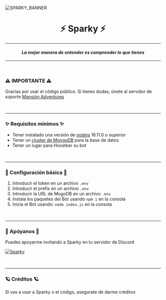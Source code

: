 <img align='center' alt='SPARKY_BANNER' src='https://cdn.discordapp.com/attachments/931321546931314708/1011705217122848928/Sparky_Banner.png' />

<p>
  <h1 align='center'><b>⚡ Sparky ⚡</b></h1>
</p>

***

<p>
  <h4 align='center'><b><i>La mejor manera de entender es comprender lo que tienes</i></b></h4>
</p>

***

<p align="center">
<br>
</p>

### ⚠ IMPORTANTE ⚠
Gracias por usar el código público. Si tienes dudas, únete al servidor de soporte [Mansión Adventures](https://discord.gg/s84qJ6E2Xj)

<p align="center">
<br>
</p>

***

### ✨ Requisitos mínimos ✨
- Tener instalado una versión de [nodejs](https://nodejs.org) 16.11.0 o superior
- Tener un [cluster de MongoDB](https://www.mongodb.com/es/cloud/atlas/) para la base de datos
- Tener un lugar para Hoostear su bot

<p align="center">
<br>
</p>

***

### 🤖 Configuración básica 🤖
1. Introducir el token en un archivo `.env`
2. Introducir el prefix en un archivo `.env`
3. Introducir la URL de MogoDB en un archivo `.env`
4. Instala los paquetes del Bot usando `npm i` en la consola
5. Inicia el Bot usando: `node index.js` en la consola

<p align="center">
<br>
</p>

***

### 💛 Apóyanos 💛
Puedes apoyarme invitando a Sparky en tu servidor de Discord

[![Sparky](https://cdn.discordapp.com/avatars/998729514295251065/0a8f0afc1634a0189f246d9d43c6366a.png?size=256)](https://discord.com/api/oauth2/authorize?client_id=998729514295251065&permissions=8&scope=applications.commands%20bot)

<p align="center">
<br>
</p>

***

### 🪐 Créditos 🪐
Si vas a usar a Sparky o el código, asegurate de darme créditos
